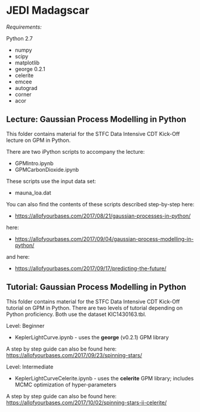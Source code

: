 

JEDI Madagscar
===

*Requirements:*

Python 2.7

- numpy
- scipy
- matplotlib
- george 0.2.1
- celerite
- emcee
- autograd
- corner
- acor



Lecture: Gaussian Process Modelling in Python
---

This folder contains material for the STFC Data Intensive CDT Kick-Off lecture on GPM in Python. 

There are two iPython scripts to accompany the lecture:

 - GPMIntro.ipynb
 - GPMCarbonDioxide.ipynb
 
 These scripts use the input data set:
 
 - mauna_loa.dat
 
 You can also find the contents of these scripts described step-by-step here:
 
 - https://allofyourbases.com/2017/08/21/gaussian-processes-in-python/
 
 here:
 
 - https://allofyourbases.com/2017/09/04/gaussian-process-modelling-in-python/
 
 and here:
 
 - https://allofyourbases.com/2017/09/17/predicting-the-future/
 


Tutorial: Gaussian Process Modelling in Python
---

This folder contains material for the STFC Data Intensive CDT Kick-Off tutorial on GPM in Python. There are two levels of tutorial depending on Python proficiency. Both use the dataset KIC1430163.tbl.

Level: Beginner
- KeplerLightCurve.ipynb - uses the **george** (v0.2.1) GPM library

A step by step guide can also be found here: https://allofyourbases.com/2017/09/23/spinning-stars/

Level: Intermediate
- KeplerLightCurveCelerite.ipynb - uses the **celerite** GPM library; includes MCMC optimization of hyper-parameters

A step by step guide can also be found here: https://allofyourbases.com/2017/10/02/spinning-stars-ii-celerite/
